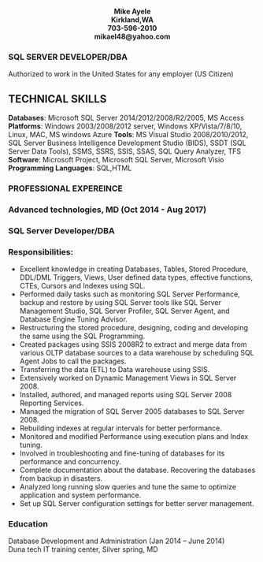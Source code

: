<p align = "center" >
<b>
Mike Ayele <br>
Kirkland,WA <br> 
703-596-2010 <br>
mikael48@yahoo.com
</b>
</p>

### SQL SERVER DEVELOPER/DBA


Authorized to work in the United States for any employer (US Citizen) 

## TECHNICAL SKILLS

<b>Databases</b>: Microsoft SQL Server 2014/2012/2008/R2/2005, MS Access
<b>Platforms</b>: Windows 2003/2008/2012 server, Windows XP/Vista/7/8/10, Linux, MAC, MS windows Azure
<b>Tools</b>: MS Visual Studio 2008/2010/2012, SQL Server Business Intelligence Development Studio (BIDS), SSDT (SQL Server Data Tools), SSMS, SSRS, SSIS, SSAS, SQL Query Analyzer, TFS
<b>Software</b>: Microsoft Project, Microsoft SQL Server, Microsoft Visio
<b>Programming Languages</b>: SQL,HTML

### PROFESSIONAL EXPEREINCE 

### Advanced technologies, MD (Oct 2014 - Aug 2017)  <br> 
### SQL Server Developer/DBA
 
### Responsibilities:

<ul>
<li>Excellent knowledge in creating Databases, Tables, Stored Procedure, DDL/DML Triggers, Views, User defined data types, effective functions, CTEs, Cursors and Indexes using SQL.  </li>
<li>Performed daily tasks such as monitoring SQL Server Performance, backup and restore by using SQL Server tools like SQL Server Management Studio, SQL Server Profiler, SQL Server Agent, and Database Engine Tuning Advisor. </li>
<li>Restructuring the stored procedure, designing, coding and developing the same using the SQL Programming.   </li>
<li>Created packages using SSIS 2008R2 to extract and merge data from various OLTP database sources to a data warehouse by scheduling SQL Agent Jobs to call the packages.  </li>
<li>Transferring the data (ETL) to Data warehouse using SSIS.  </li>
<li>Extensively worked on Dynamic Management Views in SQL Server 2008.   </li>
<li>Installed, authored, and managed reports using SQL Server 2008 Reporting Services.   </li>
<li>Managed the migration of SQL Server 2005 databases to SQL Server 2008.   </li>
<li>Rebuilding indexes at regular intervals for better performance.  </li>
<li>Monitored and modified Performance using execution plans and Index tuning.   </li>
<li>Involved in troubleshooting and fine-tuning of databases for its performance and concurrency.  </li>
<li>Complete documentation about the database. Recovering the databases from backup in disasters.  </li>
<li>Analyzed long running slow queries and tune the same to optimize application and system performance.  </li>
<li>Set up SQL Server configuration settings for better server management.  </li>

</ul>

### Education

Database Development and Administration (Jan 2014 – June 2014) <br>
Duna tech IT training center, Silver spring, MD

